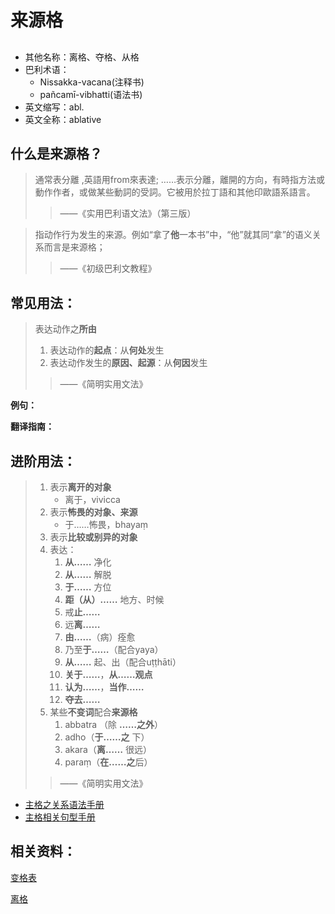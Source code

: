 # 来源格

## 
* 其他名称：离格、夺格、从格
* 巴利术语：
  * Nissakka-vacana\(注释书\)
  * pañcamī-vibhatti\(语法书\)
* 英文缩写：abl.
* 英文全称：ablative

## 什么是来源格？

> 通常表分離 ,英語用from來表達; ……表示分離，離開的方向，有時指方法或動作作者，或做某些動詞的受詞。它被用於拉丁語和其他印歐語系語言。
>
> > ——《实用巴利语文法》（第三版）

>指动作行为发生的来源。例如“拿了**他**一本书”中，“他”就其同“拿”的语义关系而言是来源格；
>
>>——《初级巴利文教程》



## 常见用法：
>表达动作之**所由**
>1. 表达动作的**起点**：从**何处**发生
>2. 表达动作发生的**原因、起源**：从**何因**发生 
>>——《简明实用文法》

**例句：**

**翻译指南：**



## 进阶用法：

>1. 表示**离开的对象**
>     - 离于，vivicca 
>2. 表示**怖畏的对象、来源**
>     - 于……怖畏，bhayaṃ
>3. 表示**比较或别异的对象**
>4. 表达：
>    1. **从……** 净化
>    2. **从……** 解脱
>    3. **于……** 方位
>    4. **距（从）……** 地方、时候
>    5. 戒**止……**
>    6. 远**离……**
>    7. **由……**（病）痊愈
>    8. 乃至**于……**（配合yaya）
>    9. **从……** 起、出（配合uṭṭhāti）
>    10. **关于……**，**从……观点**
>    11. **认为……**，**当作……**
>    12. **夺去……**
>5. 某些**不变词**配合**来源格**
>    1. abbatra （除 **……之外**）
>    2. adho（**于……之** 下）
>    3. akara（**离……** 很远）
>    4. paraṃ（**在……之**后）
>>——《简明实用文法》

* [主格之关系语法手册](../basic-relation/nom.md)
* [主格相关句型手册](../grammar/grammar.md)

## 相关资料：

[变格表](ending-table.md)

[离格](https://zh.wikipedia.org/wiki/%E7%A6%BB%E6%A0%BC)

